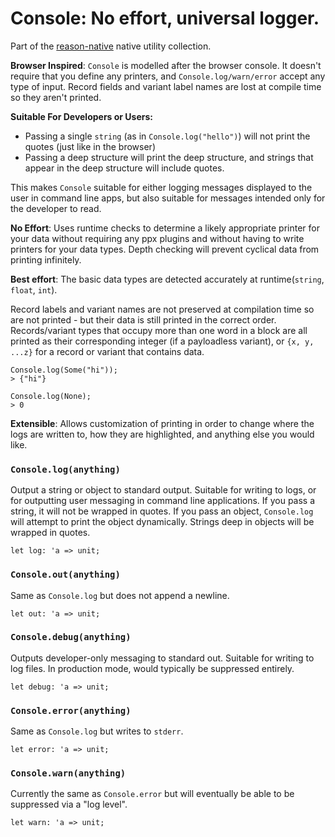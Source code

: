 # Console: No effort, universal logger.

Part of the
[reason-native](https://github.com/facebookexperimental/reason-native) native
utility collection.

**Browser Inspired**: `Console` is modelled after the browser console. It
doesn't require that you define any printers, and `Console.log/warn/error`
accept any type of input. Record fields and variant label names are lost at
compile time so they aren't printed.

**Suitable For Developers or Users:**
- Passing a single `string` (as in `Console.log("hello")`) will not print the
  quotes (just like in the browser)
- Passing a deep structure will print the deep structure, and strings that
  appear in the deep structure will include quotes.

This makes `Console` suitable for either logging messages displayed to the
user in command line apps, but also suitable for messages intended only for
the developer to read.

**No Effort**: Uses runtime checks to determine a likely appropriate printer
for your data without requiring any ppx plugins and without having to write
printers for your data types. Depth checking will prevent cyclical data from
printing infinitely.

**Best effort**: The basic data types are detected accurately at
runtime(`string`, `float`, `int`).

Record labels and variant names are not preserved at compilation time so are
not printed - but their data is still printed in the correct order.
Records/variant types that occupy more than one word in a block are all
printed as their corresponding integer (if a payloadless variant), or `{x, y,
...z}` for a record or variant that contains data.

    Console.log(Some("hi"));
    > {"hi"}

    Console.log(None);
    > 0

**Extensible**: Allows customization of printing in order to change where the
logs are written to, how they are highlighted, and anything else you would
like.


### `Console.log(anything)`
Output a string or object to standard output. Suitable for writing to logs, or
for outputting user messaging in command line applications. If you pass a
string, it will not be wrapped in quotes. If you pass an object, `Console.log`
will attempt to print the object dynamically. Strings deep in objects will be
wrapped in quotes.

```reason
let log: 'a => unit;
```

### `Console.out(anything)`

Same as `Console.log` but does not append a newline.

```reason
let out: 'a => unit;
```

### `Console.debug(anything)`
Outputs developer-only messaging to standard out. Suitable for writing to log
files. In production mode, would typically be suppressed entirely.

```reason
let debug: 'a => unit;
```

### `Console.error(anything)`
Same as `Console.log` but writes to `stderr`.

```reason
let error: 'a => unit;
```

### `Console.warn(anything)`

Currently the same as `Console.error` but will eventually be able to be
suppressed via a "log level".

```reason
let warn: 'a => unit;
```
